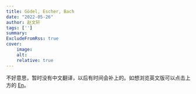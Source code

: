 ```yaml
---
title: Gödel, Escher, Bach
date: "2022-05-26"
author: 赵文轩
tags: ['']
summary: 
ExcludeFromRss: true
cover:
    image: 
    alt: 
    relative: true
---
```

不好意思，暂时没有中文翻译，以后有时间会补上的。如想浏览英文版可以点击上方的 <ins>En</ins>。